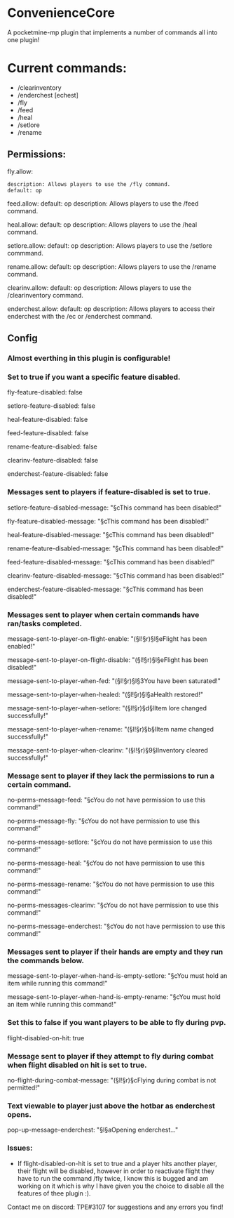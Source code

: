 # ConvenienceCore
A pocketmine-mp plugin that implements a number of commands all into one plugin!

# Current commands:
- /clearinventory
- /enderchest [echest]
- /fly
- /feed
- /heal
- /setlore
- /rename

## Permissions:
  fly.allow:
  
    description: Allows players to use the /fly command.
    default: op

  feed.allow:
    default: op
    description: Allows players to use the /feed command.

  heal.allow:
    default: op
    description: Allows players to use the /heal command.

  setlore.allow:
    default: op
    description: Allows players to use the /setlore commmand.

  rename.allow:
    default: op
    description: Allows players to use the /rename command.

  clearinv.allow:
    default: op
    description: Allows players to use the /clearinventory command.

  enderchest.allow:
    default: op
    description: Allows players to access their enderchest with the /ec or /enderchest command.
    
 ## Config
 
 ### Almost everthing in this plugin is configurable!
 
 ### Set to true if you want a specific feature disabled.

fly-feature-disabled: false

setlore-feature-disabled: false

heal-feature-disabled: false

feed-feature-disabled: false

rename-feature-disabled: false

clearinv-feature-disabled: false

enderchest-feature-disabled: false

### Messages sent to players if feature-disabled is set to true.

setlore-feature-disabled-message: "§cThis command has been disabled!"

fly-feature-disabled-message: "§cThis command has been disabled!"

heal-feature-disabled-message: "§cThis command has been disabled!"

rename-feature-disabled-message: "§cThis command has been disabled!"

feed-feature-disabled-message: "§cThis command has been disabled!"

clearinv-feature-disabled-message: "§cThis command has been disabled!"

enderchest-feature-disabled-message: "§cThis command has been disabled!"

### Messages sent to player when certain commands have ran/tasks completed.

message-sent-to-player-on-flight-enable: "(§l!§r)§l§eFlight has been enabled!"

message-sent-to-player-on-flight-disable: "(§l!§r)§l§eFlight has been disabled!"

message-sent-to-player-when-fed: "(§l!§r)§l§3You have been saturated!"

message-sent-to-player-when-healed: "(§l!§r)§l§aHealth restored!"

message-sent-to-player-when-setlore: "(§l!§r)§d§lItem lore changed successfully!"

message-sent-to-player-when-rename: "(§l!§r)§b§lItem name changed successfully!"

message-sent-to-player-when-clearinv: "(§l!§r)§9§lInventory cleared successfully!"

### Message sent to player if they lack the permissions to run a certain command.

no-perms-message-feed: "§cYou do not have permission to use this command!"

no-perms-message-fly: "§cYou do not have permission to use this command!"

no-perms-message-setlore: "§cYou do not have permission to use this command!"

no-perms-message-heal: "§cYou do not have permission to use this command!"

no-perms-message-rename: "§cYou do not have permission to use this command!"

no-perms-messages-clearinv: "§cYou do not have permission to use this command!"

no-perms-message-enderchest: "§cYou do not have permission to use this command!"

### Messages sent to player if their hands are empty and they run the commands below.

message-sent-to-player-when-hand-is-empty-setlore: "§cYou must hold an item while running this command!"

message-sent-to-player-when-hand-is-empty-rename: "§cYou must hold an item while running this command!"

### Set this to false if you want players to be able to fly during pvp.

flight-disabled-on-hit: true

### Message sent to player if they attempt to fly during combat when flight disabled on hit is set to true.

no-flight-during-combat-message: "(§l!§r)§cFlying during combat is not permitted!"

### Text viewable to player just above the hotbar as enderchest opens.

pop-up-message-enderchest: "§l§aOpening enderchest..."

### Issues:
- If flight-disabled-on-hit is set to true and a player hits another player, their flight will be disabled, however in order to reactivate flight they have to run the command /fly twice, I know this is bugged and am working on it which is why I have given you the choice to disable all the features of thee plugin :).

Contact me on discord: TPE#3107 for suggestions and any errors you find!
 


